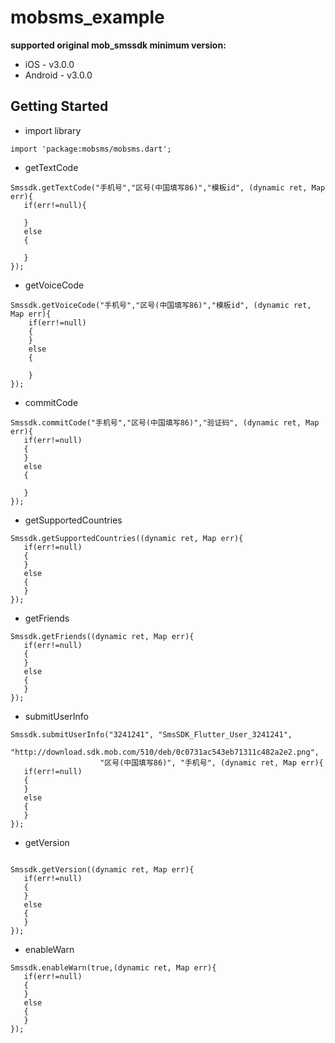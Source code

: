 # mobsms_example

**supported original mob_smssdk minimum version:**

-  iOS - v3.0.0
-  Android - v3.0.0

## Getting Started


-  import library

```
import 'package:mobsms/mobsms.dart';
```

-  getTextCode

```
Smssdk.getTextCode("手机号","区号(中国填写86)","模板id", (dynamic ret, Map err){
   if(err!=null){
   
   }
   else
   {
                    
   }
});
```

-  getVoiceCode

```
Smssdk.getVoiceCode("手机号","区号(中国填写86)","模板id", (dynamic ret, Map err){
    if(err!=null)
    {
    }
    else
    {
                    
    }
});
```


-  commitCode

```
Smssdk.commitCode("手机号","区号(中国填写86)","验证码", (dynamic ret, Map err){
   if(err!=null)
   {
   }
   else
   {
                    
   }
});
```

-  getSupportedCountries

```
Smssdk.getSupportedCountries((dynamic ret, Map err){
   if(err!=null)
   {
   }
   else
   {
   }
});
```

-  getFriends

```
Smssdk.getFriends((dynamic ret, Map err){
   if(err!=null)
   {
   }
   else
   {
   }
});
```

-  submitUserInfo

```
Smssdk.submitUserInfo("3241241", "SmsSDK_Flutter_User_3241241",
              "http://download.sdk.mob.com/510/deb/0c0731ac543eb71311c482a2e2.png",
                    "区号(中国填写86)", "手机号", (dynamic ret, Map err){
   if(err!=null)
   {
   }
   else
   {
   }
});
```

-  getVersion

```

Smssdk.getVersion((dynamic ret, Map err){
   if(err!=null)
   {
   }
   else
   {
   }
});
```

-  enableWarn

```
Smssdk.enableWarn(true,(dynamic ret, Map err){
   if(err!=null)
   {
   }
   else
   {
   }
});
```